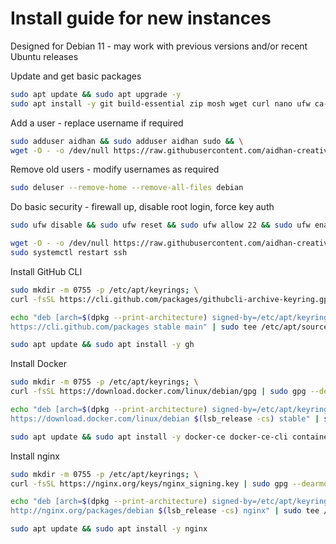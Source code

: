 # Install guide for new instances
Designed for Debian 11 - may work with previous versions and/or recent Ubuntu releases

Update and get basic packages
```bash
sudo apt update && sudo apt upgrade -y
sudo apt install -y git build-essential zip mosh wget curl nano ufw ca-certificates curl gnupg gnupg2 lsb-release debian-archive-keyring
```

Add a user - replace username if required
```bash
sudo adduser aidhan && sudo adduser aidhan sudo && \
wget -O - -o /dev/null https://raw.githubusercontent.com/aidhan-creative/ops/main/id_rsa.pub > /home/aidhan/.ssh/authorized_keys
```

Remove old users - modify usernames as required
```bash
sudo deluser --remove-home --remove-all-files debian
```

Do basic security - firewall up, disable root login, force key auth
```bash
sudo ufw disable && sudo ufw reset && sudo ufw allow 22 && sudo ufw enable

wget -O - -o /dev/null https://raw.githubusercontent.com/aidhan-creative/ops/main/setup/sshd_config > /etc/ssh/sshd_config && \
sudo systemctl restart ssh
```

Install GitHub CLI
```bash
sudo mkdir -m 0755 -p /etc/apt/keyrings; \
curl -fsSL https://cli.github.com/packages/githubcli-archive-keyring.gpg | sudo gpg --dearmor -o /etc/apt/keyrings/github-cli.gpg

echo "deb [arch=$(dpkg --print-architecture) signed-by=/etc/apt/keyrings/github-cli.gpg] \
https://cli.github.com/packages stable main" | sudo tee /etc/apt/sources.list.d/github-cli.list > /dev/null

sudo apt update && sudo apt install -y gh
```

Install Docker
```bash
sudo mkdir -m 0755 -p /etc/apt/keyrings; \
curl -fsSL https://download.docker.com/linux/debian/gpg | sudo gpg --dearmor -o /etc/apt/keyrings/docker.gpg

echo "deb [arch=$(dpkg --print-architecture) signed-by=/etc/apt/keyrings/docker.gpg] \
https://download.docker.com/linux/debian $(lsb_release -cs) stable" | sudo tee /etc/apt/sources.list.d/docker.list > /dev/null

sudo apt update && sudo apt install -y docker-ce docker-ce-cli containerd.io docker-buildx-plugin docker-compose-plugin
```

Install nginx
```bash
sudo mkdir -m 0755 -p /etc/apt/keyrings; \
curl -fsSL https://nginx.org/keys/nginx_signing.key | sudo gpg --dearmor -o /etc/apt/keyrings/nginx.gpg

echo "deb [arch=$(dpkg --print-architecture) signed-by=/etc/apt/keyrings/nginx.gpg] \
http://nginx.org/packages/debian $(lsb_release -cs) nginx" | sudo tee /etc/apt/sources.list.d/nginx.list > /dev/null

sudo apt update && sudo apt install -y nginx
```